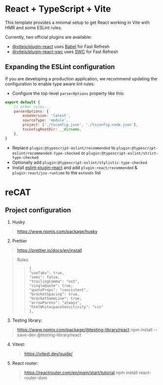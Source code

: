 # React + TypeScript + Vite

This template provides a minimal setup to get React working in Vite with HMR and some ESLint rules.

Currently, two official plugins are available:

- [@vitejs/plugin-react](https://github.com/vitejs/vite-plugin-react/blob/main/packages/plugin-react/README.md) uses [Babel](https://babeljs.io/) for Fast Refresh
- [@vitejs/plugin-react-swc](https://github.com/vitejs/vite-plugin-react-swc) uses [SWC](https://swc.rs/) for Fast Refresh

## Expanding the ESLint configuration

If you are developing a production application, we recommend updating the configuration to enable type aware lint rules:

- Configure the top-level `parserOptions` property like this:

```js
export default {
	// other rules...
	parserOptions: {
		ecmaVersion: 'latest',
		sourceType: 'module',
		project: ['./tsconfig.json', './tsconfig.node.json'],
		tsconfigRootDir: __dirname,
	},
}
```

- Replace `plugin:@typescript-eslint/recommended` to `plugin:@typescript-eslint/recommended-type-checked` or `plugin:@typescript-eslint/strict-type-checked`
- Optionally add `plugin:@typescript-eslint/stylistic-type-checked`
- Install [eslint-plugin-react](https://github.com/jsx-eslint/eslint-plugin-react) and add `plugin:react/recommended` & `plugin:react/jsx-runtime` to the `extends` list

# reCAT

## Project configuration

1. Husky

> https://www.npmjs.com/package/husky

2. Prettier

> https://prettier.io/docs/en/install

> Rules
>
> > ```
> > {
> > "useTabs": true,
> > "semi": false,
> > "trailingComma": "es5",
> > "singleQuote": true,
> > "quoteProps": "consistent",
> > "bracketSpacing": true,
> > "bracketSameLine": true,
> > "arrowParens": "always",
> > "htmlWhitespaceSensitivity": "css"
> > },
> > ```

3. Testing library:

> https://www.npmjs.com/package/@testing-library/react
> npm install --save-dev @testing-library/react

4. Vitest:

   > https://vitest.dev/guide/

5. React router:
   > https://reactrouter.com/en/main/start/tutorial
   > npm install react-router-dom
